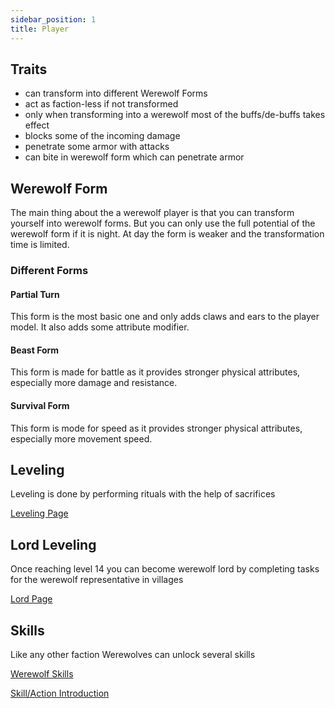 ```yaml
---
sidebar_position: 1
title: Player
---
```


## Traits
* can transform into different Werewolf Forms
* act as faction-less if not transformed
* only when transforming into a werewolf most of the buffs/de-buffs takes effect
* blocks some of the incoming damage
* penetrate some armor with attacks
* can bite in werewolf form which can penetrate armor

## Werewolf Form
The main thing about the a werewolf player is that you can transform yourself into werewolf forms. But you can only use the full potential of the werewolf form if it is night. At day the form is weaker and the transformation time is limited.

### Different Forms
#### Partial Turn
This form is the most basic one and only adds claws and ears to the player model. It also adds some attribute modifier.

#### Beast Form
This form is made for battle as it provides stronger physical attributes, especially more damage and resistance.

#### Survival Form
This form is mode for speed as it provides stronger physical attributes, especially more movement speed.

## Leveling
Leveling is done by performing rituals with the help of sacrifices

[Leveling Page](./leveling.md)

## Lord Leveling
Once reaching level 14 you can become werewolf lord by completing tasks for the werewolf representative in villages

[Lord Page](./lord.md)

## Skills
Like any other faction Werewolves can unlock several skills

[Werewolf Skills](./skills.mdx)

[Skill/Action Introduction](https://github.com/TeamLapen/Vampirism/wiki/Skills)
